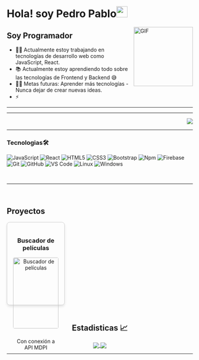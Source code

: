 # Hola! soy Pedro Pablo<img width="30px" src="https://media.tenor.com/images/3b388fe03da271d2674faf85eb7c3fcd/tenor.gif" />

<img align="right" alt="GIF" height="160px" src="https://media.giphy.com/media/du3J3cXyzhj75IOgvA/giphy.gif" />

## Soy Programador 

- 👨‍💻 Actualmente estoy trabajando en tecnologías de desarrollo web como JavaScript, React.
- 📚 Actualmente estoy aprendiendo todo sobre las tecnologías de Frontend y Backend 😅
- 💪🏼 Metas futuras: Aprender más tecnologías - Nunca dejar de crear nuevas ideas.
- ⚡

---


---

<img align="right" src="http://estruyf-github.azurewebsites.net/api/VisitorHit?user=Bgstatic&repo=Bgstatic&countColorcountColor&countColor=%237B1E7B"/>

<br />

---

### Tecnologias🛠 

![JavaScript](https://img.shields.io/badge/-JavaScript-%23F7DF1C?style=flat-square&logo=javascript&logoColor=000000&labelColor=%23F7DF1C&color=%23FFCE5A)
![React](https://img.shields.io/badge/-React-61DAFB?style=flat-square&logo=react&logoColor=ffffff)
![HTML5](https://img.shields.io/badge/-HTML5-%23E44D27?style=flat-square&logo=html5&logoColor=ffffff)
![CSS3](https://img.shields.io/badge/-CSS3-%231572B6?style=flat-square&logo=css3)
![Bootstrap](https://img.shields.io/badge/-Bootstrap-563D7C?style=flat-square&logo=Bootstrap)
![Npm](https://img.shields.io/badge/-npm-CB3837?style=flat-square&logo=npm)
![Firebase](https://img.shields.io/badge/-Firebase-FFCA28?style=flat-square&logo=firebase&logoColor=ffffff)
![Git](https://img.shields.io/badge/-Git-%23F05032?style=flat-square&logo=git&logoColor=%23ffffff)
![GitHub](https://img.shields.io/badge/-GitHub-181717?style=flat-square&logo=github)
![VS Code](http://img.shields.io/badge/-VS%20Code-007ACC?style=flat-square&logo=visual-studio-code&logoColor=ffffff)
![Linux](https://img.shields.io/badge/-Linux-0078D6?style=flat-square&logo=linux&logoColor=ffffff)
![Windows](http://img.shields.io/badge/-Windows-0078D6?style=flat-square&logo=windows&logoColor=ffffff)



<br/>

---

<br/>

<h2>Proyectos</h2>
<div style="display: grid; grid-template-columns: repeat(3, 1fr); gap: 16px;">
  <!-- Card del proyecto 1 -->
  <div style="border: 1px solid #ccc; border-radius: 8px; box-shadow: 0 4px 6px rgba(0, 0, 0, 0.1); padding: 16px; text-align: center;">
    <h3>Buscador de películas</h3>
    <img src="https://i.postimg.cc/hzMf3Rz9/Captura-desde-2025-03-28-17-20-26.png" alt="Buscador de películas" style="width: 100%; border-radius: 4px; margin-bottom: 12px;">
    <p>Con conexión a API MDPI</p>
  </div>
</div>






<br/>
  <h2 align="center"> Estadisticas 📈 </h2>
  
  <div align="center"> 
     <a href="">
      <img align="center" src="https://github-readme-stats-sigma-five.vercel.app/api?username=Bgstatic&show_icons=true&include_all_commits=true&count_private=true&theme=react&line_height=40" />
    </a>
    <a href="">
      <img align="center" src="https://github-readme-stats.vercel.app/api/top-langs/?username=Bgstatic&theme=react&line_height=40&hide=css"/>
    </a>
</div

<br/>



[website]: https://vorex.cl/
[instagram]: https://www.instagram.com/pedropablocarrasco_
[linkedin]: https://www.linkedin.com/in/pedro-pablo-carrasco-barrera-6636b8ab/


----



